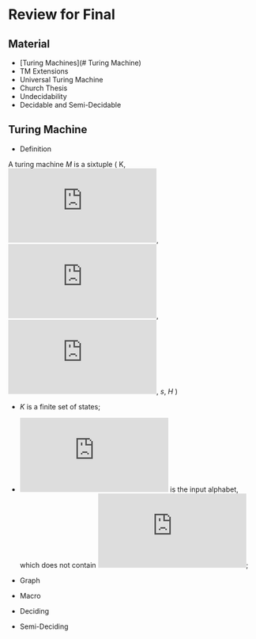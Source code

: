 # Review for Final

## Material
- [Turing Machines](# Turing Machine)
- TM Extensions
- Universal Turing Machine
- Church Thesis
- Undecidability
- Decidable and Semi-Decidable

## Turing Machine
- Definition
 
A turing machine _M_ is a sixtuple ( K,![equation](http://www.sciweavers.org/tex2img.php?eq=%5CSigma%20&bc=White&fc=Black&im=jpg&fs=12&ff=arev&edit=0), ![equation](http://www.sciweavers.org/tex2img.php?eq=%20%5CGamma%20&bc=White&fc=Black&im=jpg&fs=12&ff=arev&edit=0), ![equation](http://www.sciweavers.org/tex2img.php?eq=%20%5Cdelta%20&bc=White&fc=Black&im=jpg&fs=12&ff=arev&edit=0), _s_, _H_ )
  - _K_ is a finite set of states;
  - ![equation](http://www.sciweavers.org/tex2img.php?eq=%5CSigma%20&bc=White&fc=Black&im=jpg&fs=12&ff=arev&edit=0) is the input alphabet, which does not contain ![box](http://www.sciweavers.org/tex2img.php?eq=%20%5CBox%20&bc=White&fc=Black&im=jpg&fs=12&ff=arev&edit=0);
  
- Graph
- Macro
- Deciding
- Semi-Deciding
